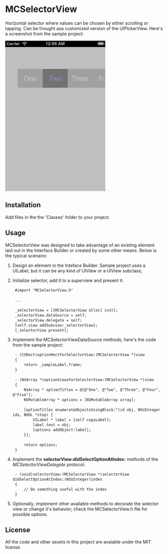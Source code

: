# MCSelectorView

Horizontal selector where values can be chosen by either scrolling or tapping. Can be thought asa customized version of the UIPickerView. Here's a screenshot from the sample project:

![](sample.png)

## Installation

Add files in the the 'Classes' folder to your project.

## Usage

MCSelectorView was designed to take advantage of an existing element laid out in the Interface Builder or created by some other means. Below is the typical scenario:

1. Design an element in the Inteface Builder. Sample project uses a UILabel, but it can be any kind of UIView or a UIView subclass;
2. Initialize selector, add it to a superview and present it:


		#import "MCSelectorView.h"
		
		...
		
		_selectorView = [[MCSelectorView alloc] init];
    	_selectorView.dataSource = self;
    	_selectorView.delegate = self;
    	[self.view addSubview:_selectorView];
    	[_selectorView present];

3. Implement the MCSelectorViewDataSource methods; here's the code from the sample project:

		- (CGRect)optionRectForSelectorView:(MCSelectorView *)view
		{
		    return _sampleLabel.frame;
		}
		
		- (NSArray *)optionViewsForSelectorView:(MCSelectorView *)view
		{
		    NSArray * optionTitles = @[@"One", @"Two", @"Three", @"Four", @"Five"];
		    NSMutableArray * options = [NSMutableArray array];
		    
		    [optionTitles enumerateObjectsUsingBlock:^(id obj, NSUInteger idx, BOOL *stop) {
		        UILabel * label = [self copyLabel];
		        label.text = obj;
		        [options addObject:label];
		    }];
		    
		    return options;
		}

4. Implement the __selectorView:didSelectOptionAtIndex:__ methods of the *MCSelectorViewDelegate* protocol:

		- (void)selectorView:(MCSelectorView *)selectorView didSelectOptionAtIndex:(NSUInteger)index
		{
		    // Do something useful with the index
		}

5. Optionally, implement other available methods to decorate the selector view or change it's behavior; check the MCSelectorView.h file for possible options.


## License

All the code and other assets in this project are avaiable under the MIT license.